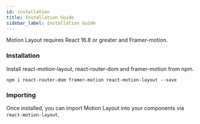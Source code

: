 ```yaml
---
id: installation
title: Installation Guide
sidebar_label: Installation Guide
---
```


Motion Layout requires React 16.8 or greater and Framer-motion.

### Installation

Install react-motion-layout, react-router-dom and framer-motion from npm.

`npm i react-router-dom framer-motion react-motion-layout --save`

### Importing

Once installed, you can import Motion Layout into your components via  `react-motion-layout`.